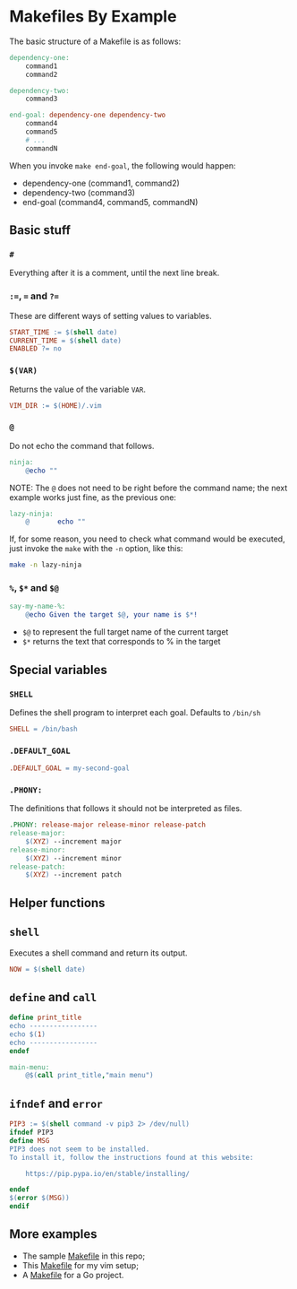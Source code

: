 # Makefiles By Example

The basic structure of a Makefile is as follows:

```Makefile
dependency-one:
    command1
    command2

dependency-two:
    command3

end-goal: dependency-one dependency-two
    command4
    command5
    # ...
    commandN
```

When you invoke `make end-goal`, the following would happen:

* dependency-one (command1, command2)
* dependency-two (command3)
* end-goal (command4, command5, commandN)

## Basic stuff

### `#`
Everything after it is a comment, until the next line break.

### `:=`, `=` and `?=`
These are different ways of setting values to variables.
```Makefile
START_TIME := $(shell date)
CURRENT_TIME = $(shell date)
ENABLED ?= no
```

### `$(VAR)`
Returns the value of the variable `VAR`.
```Makefile
VIM_DIR := $(HOME)/.vim
```

### `@`
Do not echo the command that follows.
```Makefile
ninja:
    @echo ""
```

NOTE: The `@` does not need to be right before the command name; the next example works just fine, as the previous one:
```Makefile
lazy-ninja:
    @       echo ""
```

If, for some reason, you need to check what command would be executed, just invoke the `make` with the `-n` option, like this:

```sh
make -n lazy-ninja
```

### `%`, `$*` and `$@`
```Makefile
say-my-name-%:
	@echo Given the target $@, your name is $*!
```

* `$@` to represent the full target name of the current target
* `$*` returns the text that corresponds to % in the target

## Special variables

### `SHELL`
Defines the shell program to interpret each goal. Defaults to `/bin/sh`
```Makefile
SHELL = /bin/bash
```

### `.DEFAULT_GOAL`
```Makefile
.DEFAULT_GOAL = my-second-goal
```

### `.PHONY:`
The definitions that follows it should not be interpreted as files.
```Makefile
.PHONY: release-major release-minor release-patch
release-major:
	$(XYZ) --increment major
release-minor:
	$(XYZ) --increment minor
release-patch:
	$(XYZ) --increment patch
```

## Helper functions

## `shell`
Executes a shell command and return its output.
```Makefile
NOW = $(shell date)
```

## `define` and `call`
```Makefile
define print_title
echo -----------------
echo $(1)
echo -----------------
endef

main-menu:
	@$(call print_title,"main menu")
```

## `ifndef` and `error`
```Makefile
PIP3 := $(shell command -v pip3 2> /dev/null)
ifndef PIP3
define MSG
PIP3 does not seem to be installed.
To install it, follow the instructions found at this website:

	https://pip.pypa.io/en/stable/installing/

endef
$(error $(MSG))
endif
```

## More examples

* The sample [Makefile](./Makefile) in this repo;
* This [Makefile](https://github.com/rafael84/vim/blob/master/Makefile) for my vim setup;
* A [Makefile](https://github.com/rafael84/shortener/blob/master/Makefile) for a Go project.
